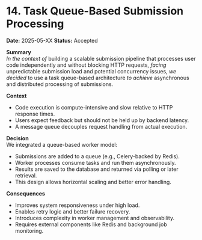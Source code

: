 # 14. Task Queue-Based Submission Processing  
**Date:** 2025-05-XX 
**Status:** Accepted  

**Summary**  
*In the context of* building a scalable submission pipeline that processes user code independently and without blocking HTTP requests, *facing* unpredictable submission load and potential concurrency issues, *we decided* to use a task queue-based architecture *to achieve* asynchronous and distributed processing of submissions.

**Context**  
- Code execution is compute-intensive and slow relative to HTTP response times.
- Users expect feedback but should not be held up by backend latency.
- A message queue decouples request handling from actual execution.

**Decision**  
We integrated a queue-based worker model:
- Submissions are added to a queue (e.g., Celery-backed by Redis).
- Worker processes consume tasks and run them asynchronously.
- Results are saved to the database and returned via polling or later retrieval.
- This design allows horizontal scaling and better error handling.

**Consequences**  
- Improves system responsiveness under high load.
- Enables retry logic and better failure recovery.
- Introduces complexity in worker management and observability.
- Requires external components like Redis and background job monitoring.